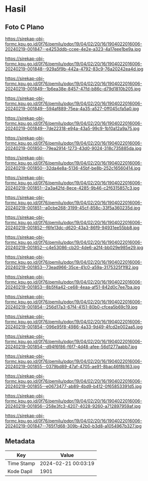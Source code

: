 # Hasil

## Foto C Plano

https://sirekap-obj-formc.kpu.go.id/0f76/pemilu/pdpr/19/04/02/20/16/1904022016006-20240219-001847--e4253ddb-ccee-4e2e-a323-4a17eee1be9a.jpg

https://sirekap-obj-formc.kpu.go.id/0f76/pemilu/pdpr/19/04/02/20/16/1904022016006-20240219-001848--929a5f9b-442a-4792-83c9-76a20242ea4d.jpg

https://sirekap-obj-formc.kpu.go.id/0f76/pemilu/pdpr/19/04/02/20/16/1904022016006-20240219-001849--1b6ea38e-8457-47fd-b86c-d79d1810b205.jpg

https://sirekap-obj-formc.kpu.go.id/0f76/pemilu/pdpr/19/04/02/20/16/1904022016006-20240219-001849--594af889-75ea-4a35-a527-0ff045cfa5a0.jpg

https://sirekap-obj-formc.kpu.go.id/0f76/pemilu/pdpr/19/04/02/20/16/1904022016006-20240219-001849--7de22318-e94a-43a5-99c9-1b10a12a9a75.jpg

https://sirekap-obj-formc.kpu.go.id/0f76/pemilu/pdpr/19/04/02/20/16/1904022016006-20240219-001850--79ea2914-1273-43d0-9024-318c735885da.jpg

https://sirekap-obj-formc.kpu.go.id/0f76/pemilu/pdpr/19/04/02/20/16/1904022016006-20240219-001850--32da4e8a-5136-45bf-be8b-252c16560414.jpg

https://sirekap-obj-formc.kpu.go.id/0f76/pemilu/pdpr/19/04/02/20/16/1904022016006-20240219-001851--2a3a42fd-8ece-4285-9b46-c2f6315857c3.jpg

https://sirekap-obj-formc.kpu.go.id/0f76/pemilu/pdpr/19/04/02/20/16/1904022016006-20240219-001851--a0cbe268-3199-45cf-858c-33f5a360235d.jpg

https://sirekap-obj-formc.kpu.go.id/0f76/pemilu/pdpr/19/04/02/20/16/1904022016006-20240219-001852--f6fe13dc-d620-43a3-86f9-94931ee55bb8.jpg

https://sirekap-obj-formc.kpu.go.id/0f76/pemilu/pdpr/19/04/02/20/16/1904022016006-20240219-001852--c4e53086-cb20-4de6-a2f4-bb029e985e29.jpg

https://sirekap-obj-formc.kpu.go.id/0f76/pemilu/pdpr/19/04/02/20/16/1904022016006-20240219-001853--73ead966-35ce-41c0-a59a-3175325f1f82.jpg

https://sirekap-obj-formc.kpu.go.id/0f76/pemilu/pdpr/19/04/02/20/16/1904022016006-20240219-001853--8b5f4a42-ce68-4eaa-af51-842d0c7ee7ba.jpg

https://sirekap-obj-formc.kpu.go.id/0f76/pemilu/pdpr/19/04/02/20/16/1904022016006-20240219-001854--256d17a3-67f4-4151-80b0-cfcea5b69c19.jpg

https://sirekap-obj-formc.kpu.go.id/0f76/pemilu/pdpr/19/04/02/20/16/1904022016006-20240219-001854--096e95f8-4986-4a33-9d49-4fcd2e002aa5.jpg

https://sirekap-obj-formc.kpu.go.id/0f76/pemilu/pdpr/19/04/02/20/16/1904022016006-20240219-001854--d94f6f86-f6f7-4d48-afee-56d1277aabb7.jpg

https://sirekap-obj-formc.kpu.go.id/0f76/pemilu/pdpr/19/04/02/20/16/1904022016006-20240219-001855--0379bd89-47af-4705-ae91-8bac46f8b163.jpg

https://sirekap-obj-formc.kpu.go.id/0f76/pemilu/pdpr/19/04/02/20/16/1904022016006-20240219-001855--e0673477-ab89-4bd9-b412-0f65853391d5.jpg

https://sirekap-obj-formc.kpu.go.id/0f76/pemilu/pdpr/19/04/02/20/16/1904022016006-20240219-001856--258e3fc3-4207-4028-9260-a712897959af.jpg

https://sirekap-obj-formc.kpu.go.id/0f76/pemilu/pdpr/19/04/02/20/16/1904022016006-20240219-001847--765f7d68-309b-42b0-b3d8-a1054967b327.jpg


## Metadata

| Key        | Value               |
| ---------- | ------------------- |
| Time Stamp | 2024-02-21 00:03:19 |
| Kode Dapil | 1901                |



